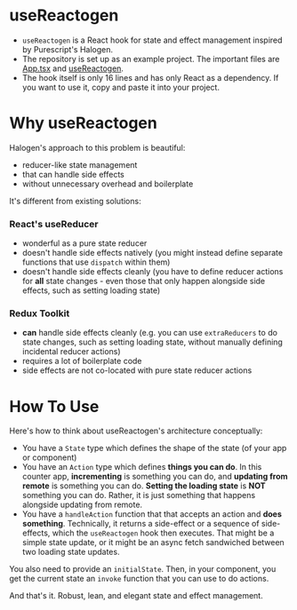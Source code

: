# useReactogen

- `useReactogen` is a React hook for state and effect management inspired by Purescript's Halogen.
- The repository is set up as an example project. The important files are [App.tsx](./src/App.tsx) and [useReactogen](./src/useReactogen.ts).
- The hook itself is only 16 lines and has only React as a dependency. If you want to use it, copy and paste it into your project.

# Why useReactogen

Halogen's approach to this problem is beautiful:

- reducer-like state management
- that can handle side effects
- without unnecessary overhead and boilerplate

It's different from existing solutions:

### React's useReducer

- wonderful as a pure state reducer
- doesn't handle side effects natively (you might instead define separate functions that use `dispatch` within them)
- doesn't handle side effects cleanly (you have to define reducer actions for **all** state changes - even those that only happen alongside side effects, such as setting loading state)

### Redux Toolkit

- **can** handle side effects cleanly (e.g. you can use `extraReducers` to do state changes, such as setting loading state, without manually defining incidental reducer actions)
- requires a lot of boilerplate code
- side effects are not co-located with pure state reducer actions

# How To Use

Here's how to think about useReactogen's architecture conceptually:

- You have a `State` type which defines the shape of the state (of your app or component)
- You have an `Action` type which defines **things you can do**. In this counter app, **incrementing** is something you can do, and **updating from remote** is something you can do. **Setting the loading state** is **NOT** something you can do. Rather, it is just something that happens alongside updating from remote.
- You have a `handleAction` function that that accepts an action and **does something**. Technically, it returns a side-effect or a sequence of side-effects, which the `useReactogen` hook then executes. That might be a simple state update, or it might be an async fetch sandwiched between two loading state updates.

You also need to provide an `initialState`. Then, in your component, you get the current state an `invoke` function that you can use to do actions.

And that's it. Robust, lean, and elegant state and effect management.
